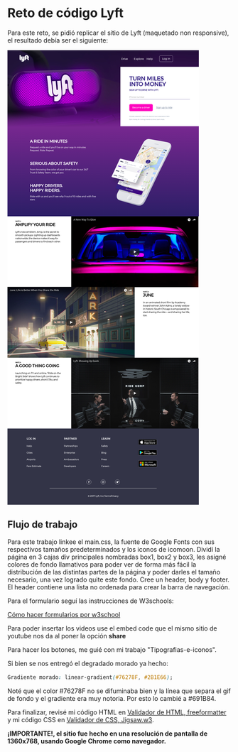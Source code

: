 # Reto de código Lyft

Para este reto, se pidió replicar el sitio de Lyft (maquetado non responsive), el resultado debía ser el siguiente:

![Lyft Website](docs/fullpage.png)

## Flujo de trabajo

Para este trabajo linkee el main.css, la fuente de Google Fonts con sus respectivos tamaños predeterminados y los iconos de icomoon.
 Dividí la página en 3 cajas div principales nombradas box1, box2 y box3, les asigné colores de fondo llamativos para poder ver de forma más fácil la distribución de las distintas partes de la página y poder darles el tamaño necesario, una vez logrado quite este fondo.
 Cree un header, body y footer.
 El header contiene una lista no ordenada para crear la barra de navegación.
 
 Para el formulario seguí las instrucciones de W3schools:

[Cómo hacer formularios por w3school](https://www.w3schools.com/css/css_form.asp "Formularios")

 Para poder insertar los videos use el embed code que el mismo sitio de youtube nos da al poner la opción **share**
 
 Para hacer los botones, me guié con mi trabajo "Tipografias-e-iconos".

Si bien se nos entregó el degradado morado ya hecho:

```css
Gradiente morado: linear-gradient(#76278F, #2B1E66);
```
Noté que el color #76278F no se difuminaba bien y la línea que separa el gif de fondo y el gradiente era muy notoria. Por esto lo cambié a #691B84.

Para finalizar, revisé mi código HTML en [Validador de HTML, freeformatter](https://www.freeformatter.com/html-validator.html "validador HTML") y mi código CSS en [Validador de CSS, Jigsaw.w3](https://jigsaw.w3.org/css-validator/#validate_by_inputl "validador CSS").

**¡IMPORTANTE!, el sitio fue hecho en una resolución de pantalla de 1360x768, usando Google Chrome como navegador.**